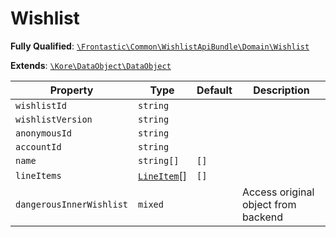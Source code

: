 #  Wishlist

**Fully Qualified**: [`\Frontastic\Common\WishlistApiBundle\Domain\Wishlist`](../../../../src/php/WishlistApiBundle/Domain/Wishlist.php)

**Extends**: [`\Kore\DataObject\DataObject`](https://github.com/kore/DataObject)

Property|Type|Default|Description
--------|----|-------|-----------
`wishlistId`|`string`||
`wishlistVersion`|`string`||
`anonymousId`|`string`||
`accountId`|`string`||
`name`|`string[]`|`[]`|
`lineItems`|[`LineItem`](LineItem.md)[]|`[]`|
`dangerousInnerWishlist`|`mixed`||Access original object from backend

